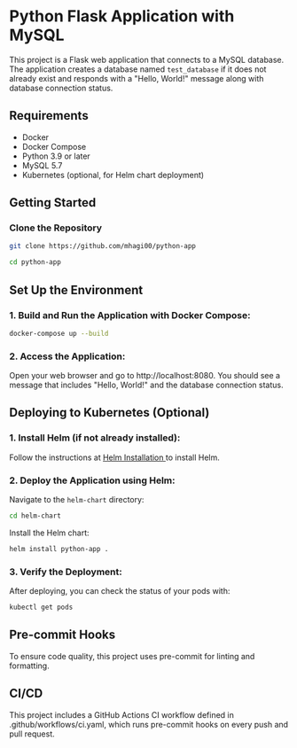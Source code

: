 # Python Flask Application with MySQL

This project is a Flask web application that connects to a MySQL database. The application creates a database named `test_database` if it does not already exist and responds with a "Hello, World!" message along with database connection status.


## Requirements

- Docker
- Docker Compose
- Python 3.9 or later
- MySQL 5.7
- Kubernetes (optional, for Helm chart deployment)

## Getting Started

### Clone the Repository

```bash
git clone https://github.com/mhagi00/python-app

cd python-app
```
## Set Up the Environment

### 1. Build and Run the Application with Docker Compose:

```bash
docker-compose up --build
```

### 2. Access the Application:

Open your web browser and go to http://localhost:8080. You should see a message that includes "Hello, World!" and the database connection status.

## Deploying to Kubernetes (Optional)

### 1. Install Helm (if not already installed):

Follow the instructions at [Helm Installation ](https://helm.sh/docs/intro/install/)to install Helm.

### 2. Deploy the Application using Helm:

Navigate to the `helm-chart` directory:
```bash
cd helm-chart
```
Install the Helm chart:
```bash
helm install python-app .
```
### 3. Verify the Deployment:
After deploying, you can check the status of your pods with:

```bash
kubectl get pods
```

## Pre-commit Hooks
To ensure code quality, this project uses pre-commit for linting and formatting.

## CI/CD

This project includes a GitHub Actions CI workflow defined in .github/workflows/ci.yaml, which runs pre-commit hooks on every push and pull request.